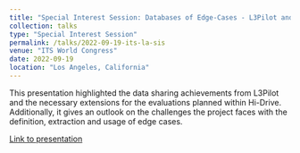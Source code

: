 ```yaml
---
title: "Special Interest Session: Databases of Edge-Cases - L3Pilot and Hi-Drive Edge-Cases"
collection: talks
type: "Special Interest Session"
permalink: /talks/2022-09-19-its-la-sis
venue: "ITS World Congress"
date: 2022-09-19
location: "Los Angeles, California"
---
```


This presentation highlighted the data sharing achievements from L3Pilot and the necessary extensions for the evaluations planned within Hi-Drive.
Additionally, it gives an outlook on the challenges the project faces with the definition, extraction and usage of edge cases.

[Link to presentation](https://www.hi-drive.eu/app/uploads/2022/10/Hi-Drive_ITSWC_LA2022_EdgeCases.pdf)
